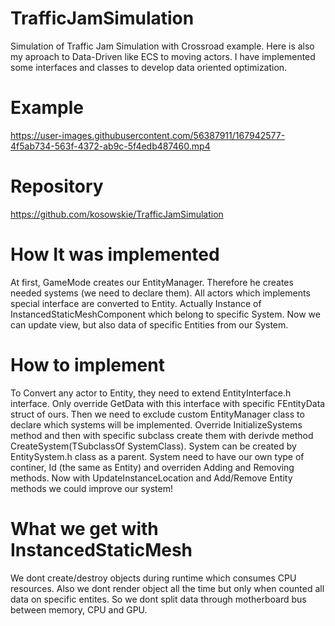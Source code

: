 # TrafficJamSimulation

Simulation of Traffic Jam Simulation with Crossroad example. Here is also my aproach to Data-Driven like ECS to moving actors. I have implemented some interfaces and classes to develop data oriented optimization.

# Example

https://user-images.githubusercontent.com/56387911/167942577-4f5ab734-563f-4372-ab9c-5f4edb487460.mp4

# Repository

https://github.com/kosowskie/TrafficJamSimulation </br>

# How It was implemented

At first, GameMode creates our EntityManager. Therefore he creates needed systems (we need to declare them). 
All actors which implements special interface are converted to Entity. Actually Instance of InstancedStaticMeshComponent which belong to specific System.
Now we can update view, but also data of specific Entities from our System.

# How to implement

To Convert any actor to Entity, they need to extend EntityInterface.h interface. Only override GetData with this interface with specific FEntityData struct of ours. Then we need to exclude custom EntityManager class to declare which systems will be implemented.
Override InitializeSystems method and then with specific subclass create them with derivde method CreateSystem(TSubclassOf<AActor> SystemClass).
System can be created by EntitySystem.h class as a parent. System need to have our own type of continer, Id (the same as Entity) and overriden Adding and Removing methods.
Now with UpdateInstanceLocation and Add/Remove Entity methods we could improve our system!

# What we get with InstancedStaticMesh

We dont create/destroy objects during runtime which consumes CPU resources. Also we dont render object all the time but only when counted all data on specific entites.
So we dont split data through motherboard bus between memory, CPU and GPU.

